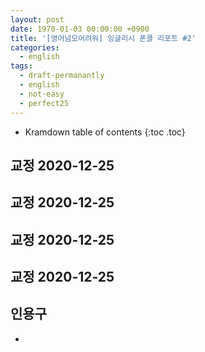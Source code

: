 ```yaml
---
layout: post
date: 1970-01-03 00:00:00 +0900
title: '[영어넘모어려워] 잉글리시 폰콜 리포트 #2'
categories:
  - english
tags:
  - draft-permanantly
  - english
  - not-easy
  - perfect25
---
```


* Kramdown table of contents
{:toc .toc}


## 교정 2020-12-25

## 교정 2020-12-25

## 교정 2020-12-25

## 교정 2020-12-25


## 인용구

-
